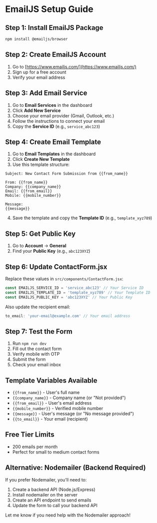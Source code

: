 # EmailJS Setup Guide

## Step 1: Install EmailJS Package

```bash
npm install @emailjs/browser
```

## Step 2: Create EmailJS Account

1. Go to [https://www.emailjs.com/](https://www.emailjs.com/)
2. Sign up for a free account
3. Verify your email address

## Step 3: Add Email Service

1. Go to **Email Services** in the dashboard
2. Click **Add New Service**
3. Choose your email provider (Gmail, Outlook, etc.)
4. Follow the instructions to connect your email
5. Copy the **Service ID** (e.g., `service_abc123`)

## Step 4: Create Email Template

1. Go to **Email Templates** in the dashboard
2. Click **Create New Template**
3. Use this template structure:

```
Subject: New Contact Form Submission from {{from_name}}

From: {{from_name}}
Company: {{company_name}}
Email: {{from_email}}
Mobile: {{mobile_number}}

Message:
{{message}}
```

4. Save the template and copy the **Template ID** (e.g., `template_xyz789`)

## Step 5: Get Public Key

1. Go to **Account** → **General**
2. Find your **Public Key** (e.g., `abc123XYZ`)

## Step 6: Update ContactForm.jsx

Replace these values in `src/components/ContactForm.jsx`:

```javascript
const EMAILJS_SERVICE_ID = 'service_abc123' // Your Service ID
const EMAILJS_TEMPLATE_ID = 'template_xyz789' // Your Template ID
const EMAILJS_PUBLIC_KEY = 'abc123XYZ' // Your Public Key
```

Also update the recipient email:

```javascript
to_email: 'your-email@example.com' // Your email address
```

## Step 7: Test the Form

1. Run `npm run dev`
2. Fill out the contact form
3. Verify mobile with OTP
4. Submit the form
5. Check your email inbox

## Template Variables Available

- `{{from_name}}` - User's full name
- `{{company_name}}` - Company name (or "Not provided")
- `{{from_email}}` - User's email address
- `{{mobile_number}}` - Verified mobile number
- `{{message}}` - User's message (or "No message provided")
- `{{to_email}}` - Your email (recipient)

## Free Tier Limits

- 200 emails per month
- Perfect for small to medium contact forms

## Alternative: Nodemailer (Backend Required)

If you prefer Nodemailer, you'll need to:
1. Create a backend API (Node.js/Express)
2. Install nodemailer on the server
3. Create an API endpoint to send emails
4. Update the form to call your backend API

Let me know if you need help with the Nodemailer approach!

